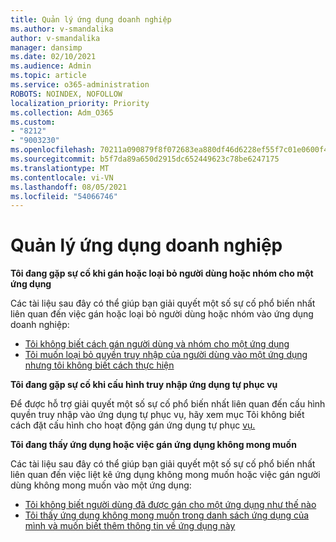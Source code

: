 ```yaml
---
title: Quản lý ứng dụng doanh nghiệp
ms.author: v-smandalika
author: v-smandalika
manager: dansimp
ms.date: 02/10/2021
ms.audience: Admin
ms.topic: article
ms.service: o365-administration
ROBOTS: NOINDEX, NOFOLLOW
localization_priority: Priority
ms.collection: Adm_O365
ms.custom:
- "8212"
- "9003230"
ms.openlocfilehash: 70211a090879f8f072683ea880df46d6228ef55f7c01e0600f41836142d3f4cb
ms.sourcegitcommit: b5f7da89a650d2915dc652449623c78be6247175
ms.translationtype: MT
ms.contentlocale: vi-VN
ms.lasthandoff: 08/05/2021
ms.locfileid: "54066746"
---
```

# <a name="management-of-enterprise-apps"></a>Quản lý ứng dụng doanh nghiệp

**Tôi đang gặp sự cố khi gán hoặc loại bỏ người dùng hoặc nhóm cho một ứng dụng**

Các tài liệu sau đây có thể giúp bạn giải quyết một số sự cố phổ biến nhất liên quan đến việc gán hoặc loại bỏ người dùng hoặc nhóm vào ứng dụng doanh nghiệp:

- [Tôi không biết cách gán người dùng và nhóm cho một ứng dụng](https://docs.microsoft.com/azure/active-directory/manage-apps/assign-user-or-group-access-portal)
- [Tôi muốn loại bỏ quyền truy nhập của người dùng vào một ứng dụng nhưng tôi không biết cách thực hiện](https://docs.microsoft.com/azure/active-directory/manage-apps/methods-for-removing-user-access)

**Tôi đang gặp sự cố khi cấu hình truy nhập ứng dụng tự phục vụ**

Để được hỗ trợ giải quyết một số sự cố phổ biến nhất liên quan đến cấu hình quyền truy nhập vào ứng dụng tự phục vụ, hãy xem mục Tôi không biết cách đặt cấu hình cho hoạt động gán ứng dụng tự phục [vụ.](https://docs.microsoft.com/azure/active-directory/manage-apps/manage-self-service-access)

**Tôi đang thấy ứng dụng hoặc việc gán ứng dụng không mong muốn**

Các tài liệu sau đây có thể giúp bạn giải quyết một số sự cố phổ biến nhất liên quan đến việc liệt kê ứng dụng không mong muốn hoặc việc gán người dùng không mong muốn vào một ứng dụng:

- [Tôi không biết người dùng đã được gán cho một ứng dụng như thế nào](https://docs.microsoft.com/azure/active-directory/manage-apps/ways-users-get-assigned-to-applications)
- [Tôi thấy ứng dụng không mong muốn trong danh sách ứng dụng của mình và muốn biết thêm thông tin về ứng dụng này](https://docs.microsoft.com/azure/active-directory/manage-apps/application-types)












